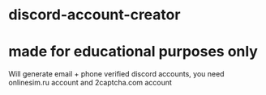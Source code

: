 # discord-account-creator

# made for educational purposes only

Will generate email + phone verified discord accounts, you need onlinesim.ru account and 2captcha.com account


